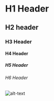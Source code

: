 # H1 Header
## H2 header
### H3 Header
#### H4 Header
##### H5 Header
###### H6 Header


![alt-text](https://octodex.github.com/images/yaktocat.png)
